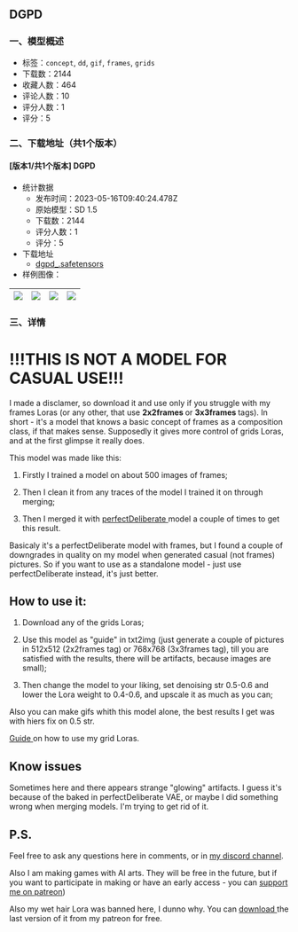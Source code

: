 ## DGPD
### 一、模型概述

- 标签：`concept`, `dd`, `gif`, `frames`, `grids`
- 下载数：2144
- 收藏人数：464
- 评论人数：10
- 评分人数：1
- 评分：5

### 二、下载地址（共1个版本）

#### [版本1/共1个版本] DGPD

- 统计数据
  - 发布时间：2023-05-16T09:40:24.478Z
  - 原始模型：SD 1.5
  - 下载数：2144
  - 评分人数：1
  - 评分：5
- 下载地址
  - [dgpd_.safetensors](https://civitai.com/api/download/models/72080)
- 样例图像：

| <img src="https://image.civitai.com/xG1nkqKTMzGDvpLrqFT7WA/dcde9cbf-953e-472c-9055-5a13403b4f7a/width=450/805656.jpeg" /> | <img src="https://image.civitai.com/xG1nkqKTMzGDvpLrqFT7WA/51f20756-05f5-4e3c-aba0-de89ac4794fc/width=450/805669.jpeg" /> | <img src="https://image.civitai.com/xG1nkqKTMzGDvpLrqFT7WA/23f0d698-27ad-432d-adc0-5d8328355ef5/width=450/805670.jpeg" /> | <img src="https://image.civitai.com/xG1nkqKTMzGDvpLrqFT7WA/e5e7e5c3-e626-4fe5-b090-127b6a10ad7e/width=450/805674.jpeg" /> |
| ---- | ---- | ---- | ---- |


### 三、详情
<h1>!!!THIS IS NOT A MODEL FOR CASUAL USE!!!</h1><p>I made a disclamer, so download it and use only if you struggle with my frames Loras (or any other, that use <strong>2x2frames </strong>or <strong>3x3frames </strong>tags). In short - it's a model that knows a basic concept of frames as a composition class, if that makes sense. Supposedly it gives more control of grids Loras, and at the first glimpse it really does.</p><p>This model was made like this:</p><ol><li><p>Firstly I trained a model on about 500 images of frames;</p></li><li><p>Then I clean it from any traces of the model I trained it on through merging;</p></li><li><p>Then I merged it with <a rel="ugc" href="https://civitai.com/models/24350/perfectdeliberate">perfectDeliberate </a>model a couple of times to get this result.</p></li></ol><p>Basicaly it's a perfectDeliberate model with frames, but I found a couple of downgrades in quality on my model when generated casual (not frames) pictures. So if you want to use as a standalone model - just use perfectDeliberate instead, it's just better.</p><h2>How to use it:</h2><ol><li><p>Download any of the grids Loras;</p></li><li><p>Use this model as "guide" in txt2img (just generate a couple of pictures in 512x512 (2x2frames tag) or 768x768 (3x3frames tag), till you are satisfied with the results, there will be artifacts, because images are small);</p></li><li><p>Then change the model to your liking, set denoising str 0.5-0.6 and lower the Lora weight to 0.4-0.6, and upscale it as much as you can;</p></li></ol><p>Also you can make gifs whith this model alone, the best results I get was with hiers fix on 0.5 str. </p><p><a rel="ugc" href="https://civitai.com/models/60211/dd-how-to-make-gifs-from-my-loras">Guide </a>on how to use my grid Loras.</p><h2>Know issues</h2><p>Sometimes here and there appears strange "glowing" artifacts. I guess it's because of the baked in perfectDeliberate VAE, or maybe I did something wrong when merging models. I'm trying to get rid of it. </p><h2>P.S.</h2><p>Feel free to ask any questions here in comments, or in <a target="_blank" rel="ugc" href="https://discord.gg/9My32sKEAK">my discord channel</a>.</p><p>Also I am making games with AI arts. They will be free in the future, but if you want to participate in making or have an early access - you can <a target="_blank" rel="ugc" href="https://www.patreon.com/aDDont">support me on patreon</a>)</p><p>Also my wet hair Lora was banned here, I dunno why. You can <a target="_blank" rel="ugc" href="https://www.patreon.com/posts/wet-hair-model-82413226">download </a>the last version of it from my patreon for free.</p>
